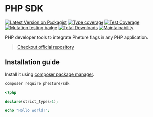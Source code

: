 # PHP SDK

[![Latest Version on Packagist][ico-version]][link-packagist]
[![Type coverage][ico-psalm]][link-psalm]
[![Test Coverage][ico-coverage]][link-coverage]
[![Mutation testing badge][ico-mutant]][link-mutant]
[![Total Downloads][ico-downloads]][link-downloads]
[![Maintainability][ico-maintain]][link-maintain]

PHP developer tools to integrate Pheture flags in any PHP application.

> [Checkout official repository](https://github.com/pheature-flags/php-sdk)

## Installation guide

Install it using [composer package manager](https://getcomposer.org/download/).

```bash
composer require pheature/sdk
```

```php
<?php

declare(strict_types=1);

echo "Hollo world!";
```

[ico-version]: https://img.shields.io/packagist/v/pheature/php-sdk.svg?style=flat-square
[link-packagist]: https://packagist.org/packages/pheature/php-sdk
[ico-downloads]: https://img.shields.io/packagist/dt/pheature/php-sdk.svg?style=flat-square
[link-downloads]: https://packagist.org/packages/pheature/php-sdk
[ico-psalm]: https://shepherd.dev/github/pheature-flags/php-sdk/coverage.svg
[link-psalm]: https://shepherd.dev/github/pheature-flags/php-sdk
[ico-coverage]: https://codecov.io/gh/pheature-flags/php-sdk/branch/1.0.x/graph/badge.svg?token=DTQIQUZ106
[link-coverage]: https://codecov.io/gh/pheature-flags/php-sdk
[ico-mutant]: https://img.shields.io/endpoint?style=flat&url=https%3A%2F%2Fbadge-api.stryker-mutator.io%2Fgithub.com%2Fpheature-flags%2Fphp-sdk%2F1.0.x
[link-mutant]: https://dashboard.stryker-mutator.io/reports/github.com/pheature-flags/php-sdk/1.0.x
[ico-maintain]: https://api.codeclimate.com/v1/badges/a7be286a3b569dc32e61/maintainability
[link-maintain]: https://codeclimate.com/github/pheature-flags/php-sdk/maintainability

